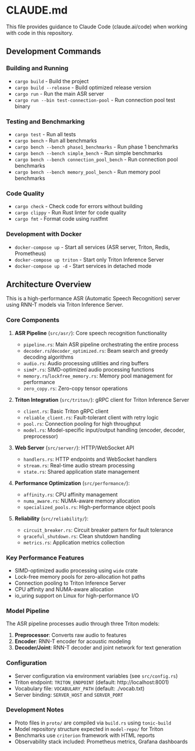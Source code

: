 # CLAUDE.md

This file provides guidance to Claude Code (claude.ai/code) when working with code in this repository.

## Development Commands

### Building and Running
- `cargo build` - Build the project
- `cargo build --release` - Build optimized release version
- `cargo run` - Run the main ASR server
- `cargo run --bin test-connection-pool` - Run connection pool test binary

### Testing and Benchmarking
- `cargo test` - Run all tests
- `cargo bench` - Run all benchmarks
- `cargo bench --bench phase1_benchmarks` - Run phase 1 benchmarks
- `cargo bench --bench simple_bench` - Run simple benchmarks
- `cargo bench --bench connection_pool_bench` - Run connection pool benchmarks
- `cargo bench --bench memory_pool_bench` - Run memory pool benchmarks

### Code Quality
- `cargo check` - Check code for errors without building
- `cargo clippy` - Run Rust linter for code quality
- `cargo fmt` - Format code using rustfmt

### Development with Docker
- `docker-compose up` - Start all services (ASR server, Triton, Redis, Prometheus)
- `docker-compose up triton` - Start only Triton Inference Server
- `docker-compose up -d` - Start services in detached mode

## Architecture Overview

This is a high-performance ASR (Automatic Speech Recognition) server using RNN-T models via Triton Inference Server.

### Core Components

1. **ASR Pipeline** (`src/asr/`): Core speech recognition functionality
   - `pipeline.rs`: Main ASR pipeline orchestrating the entire process
   - `decoder.rs`/`decoder_optimized.rs`: Beam search and greedy decoding algorithms
   - `audio.rs`: Audio processing utilities and ring buffers
   - `simd*.rs`: SIMD-optimized audio processing functions
   - `memory.rs`/`lockfree_memory.rs`: Memory pool management for performance
   - `zero_copy.rs`: Zero-copy tensor operations

2. **Triton Integration** (`src/triton/`): gRPC client for Triton Inference Server
   - `client.rs`: Basic Triton gRPC client
   - `reliable_client.rs`: Fault-tolerant client with retry logic
   - `pool.rs`: Connection pooling for high throughput
   - `model.rs`: Model-specific input/output handling (encoder, decoder, preprocessor)

3. **Web Server** (`src/server/`): HTTP/WebSocket API
   - `handlers.rs`: HTTP endpoints and WebSocket handlers
   - `stream.rs`: Real-time audio stream processing
   - `state.rs`: Shared application state management

4. **Performance Optimization** (`src/performance/`):
   - `affinity.rs`: CPU affinity management
   - `numa_aware.rs`: NUMA-aware memory allocation
   - `specialized_pools.rs`: High-performance object pools

5. **Reliability** (`src/reliability/`):
   - `circuit_breaker.rs`: Circuit breaker pattern for fault tolerance
   - `graceful_shutdown.rs`: Clean shutdown handling
   - `metrics.rs`: Application metrics collection

### Key Performance Features
- SIMD-optimized audio processing using `wide` crate
- Lock-free memory pools for zero-allocation hot paths
- Connection pooling to Triton Inference Server
- CPU affinity and NUMA-aware allocation
- io_uring support on Linux for high-performance I/O

### Model Pipeline
The ASR pipeline processes audio through three Triton models:
1. **Preprocessor**: Converts raw audio to features
2. **Encoder**: RNN-T encoder for acoustic modeling  
3. **Decoder/Joint**: RNN-T decoder and joint network for text generation

### Configuration
- Server configuration via environment variables (see `src/config.rs`)
- Triton endpoint: `TRITON_ENDPOINT` (default: http://localhost:8001)
- Vocabulary file: `VOCABULARY_PATH` (default: ./vocab.txt)
- Server binding: `SERVER_HOST` and `SERVER_PORT`

### Development Notes
- Proto files in `proto/` are compiled via `build.rs` using `tonic-build`
- Model repository structure expected in `model-repo/` for Triton
- Benchmarks use `criterion` framework with HTML reports
- Observability stack included: Prometheus metrics, Grafana dashboards